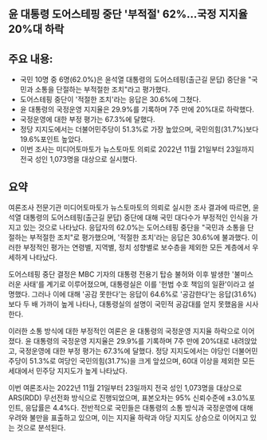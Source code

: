 ## 윤 대통령 도어스테핑 중단 '부적절' 62%...국정 지지율 20%대 하락

## 주요 내용:
*   국민 10명 중 6명(62.0%)은 윤석열 대통령의 도어스테핑(출근길 문답) 중단을 "국민과 소통을 단절하는 부적절한 조치"라고 평가했다.
*   도어스테핑 중단이 '적절한 조치'라는 응답은 30.6%에 그쳤다.
*   윤 대통령의 국정운영 지지율은 29.9%를 기록하며 7주 만에 20%대로 하락했다.
*   국정운영에 대한 부정 평가는 67.3%에 달했다.
*   정당 지지도에서는 더불어민주당이 51.3%로 가장 높았으며, 국민의힘(31.7%)보다 19.6%포인트 높았다.
*   이번 조사는 미디어토마토가 뉴스토마토 의뢰로 2022년 11월 21일부터 23일까지 전국 성인 1,073명을 대상으로 실시했다.

## 요약

여론조사 전문기관 미디어토마토가 뉴스토마토의 의뢰로 실시한 조사 결과에 따르면, 윤석열 대통령의 도어스테핑(출근길 문답) 중단에 대해 국민 대다수가 부정적인 인식을 가지고 있는 것으로 나타났다. 응답자의 62.0%는 도어스테핑 중단을 "국민과 소통을 단절하는 부적절한 조치"로 평가했으며, '적절한 조치'라는 응답은 30.6%에 불과했다. 이러한 부정적인 평가는 연령별, 지역별, 정치 성향별로 보수층을 제외한 모든 계층에서 우세하게 나타났다.

도어스테핑 중단 결정은 MBC 기자의 대통령 전용기 탑승 불허와 이후 발생한 '불미스러운 사태'를 계기로 이루어졌으며, 대통령실은 이를 '헌법 수호 책임의 일환'이라고 설명했다. 그러나 이에 대해 '공감 못한다'는 응답이 64.6%로 '공감한다'는 응답(31.6%)보다 두 배 가까이 높게 나타나, 대통령실의 설명이 국민적 공감대를 얻지 못했음을 시사한다.

이러한 소통 방식에 대한 부정적인 여론은 윤 대통령의 국정운영 지지율 하락으로 이어졌다. 윤 대통령의 국정운영 지지율은 29.9%를 기록하며 7주 만에 20%대로 내려앉았고, 국정운영에 대한 부정 평가는 67.3%에 달했다. 정당 지지도에서는 야당인 더불어민주당이 51.3%로 여당인 국민의힘(31.7%)을 크게 앞섰으며, 60대 이상을 제외한 모든 세대에서 민주당 지지도가 높게 나타났다.

이번 여론조사는 2022년 11월 21일부터 23일까지 전국 성인 1,073명을 대상으로 ARS(RDD) 무선전화 방식으로 진행되었으며, 표본오차는 95% 신뢰수준에 ±3.0%포인트, 응답률은 4.4%다. 전반적으로 국민들은 대통령의 소통 방식과 국정운영에 대해 우려와 불만을 표출하고 있으며, 이는 지지율 하락과 야당 지지도 상승으로 이어지고 있는 것으로 분석된다.